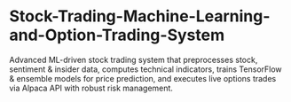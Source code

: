 # Stock-Trading-Machine-Learning-and-Option-Trading-System
Advanced ML-driven stock trading system that preprocesses stock, sentiment &amp; insider data, computes technical indicators, trains TensorFlow &amp; ensemble models for price prediction, and executes live options trades via Alpaca API with robust risk management.
